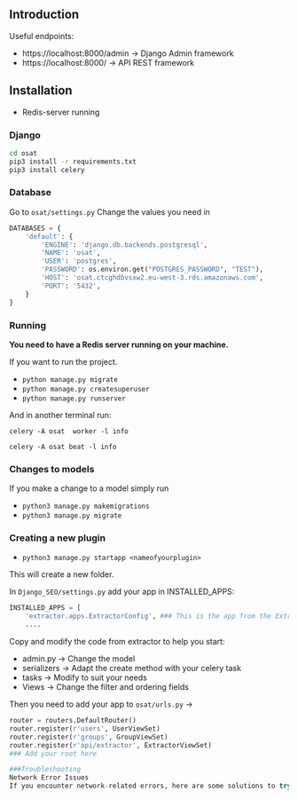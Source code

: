 ## Introduction

Useful endpoints:

- https://localhost:8000/admin -> Django Admin framework
- https://localhost:8000/ -> API REST framework

## Installation

- Redis-server running

### Django

```Bash
cd osat
pip3 install -r requirements.txt
pip3 install celery
```

### Database

Go to `osat/settings.py`
Change the values you need in

```Python
DATABASES = {
    'default': {
        'ENGINE': 'django.db.backends.postgresql',
        'NAME': 'osat',
        'USER': 'postgres',
        'PASSWORD': os.environ.get("POSTGRES_PASSWORD", "TEST"),
        'HOST': 'osat.ctcghdbvsxw2.eu-west-3.rds.amazonaws.com',
        'PORT': '5432',
    }
}
```

### Running

**You need to have a Redis server running on your machine.**

If you want to run the project.

- `python manage.py migrate`
- `python manage.py createsuperuser`
- `python manage.py runserver`

And in another terminal run:

`celery -A osat  worker -l info`

`celery -A osat beat -l info`

### Changes to models

If you make a change to a model simply run

- `python3 manage.py makemigrations`
- `python3 manage.py migrate`

### Creating a new plugin

- `python3 manage.py startapp <nameofyourplugin>`

This will create a new folder.

In `Django_SEO/settings.py` add your app in INSTALLED_APPS:

```Python
INSTALLED_APPS = [
    'extractor.apps.ExtractorConfig', ### This is the app from the Extractor Folder
    ....
```

Copy and modify the code from extractor to help you start:

- admin.py -> Change the model
- serializers -> Adapt the create method with your celery task
- tasks -> Modify to suit your needs
- Views -> Change the filter and ordering fields

Then you need to add your app to `osat/urls.py` ->

```Python
router = routers.DefaultRouter()
router.register(r'users', UserViewSet)
router.register(r'groups', GroupViewSet)
router.register(r'api/extractor', ExtractorViewSet)
### Add your root here

###Troubleshooting
Network Error Issues
If you encounter network-related errors, here are some solutions to try:

```

